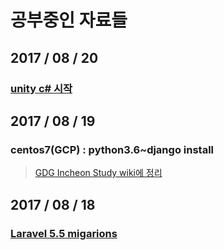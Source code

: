 # 공부중인 자료들

## 2017 / 08 / 20
### [unity c# 시작]()

## 2017 / 08 / 19
### centos7(GCP) : python3.6~django install
> [GDG Incheon Study wiki에 정리](https://github.com/GDGincheonAndroidStudy/GDGIncheonHomePage/wiki/20170819_GCPstart)

## 2017 / 08 / 18
### [Laravel 5.5 migarions](./laravel_migrations.md)
